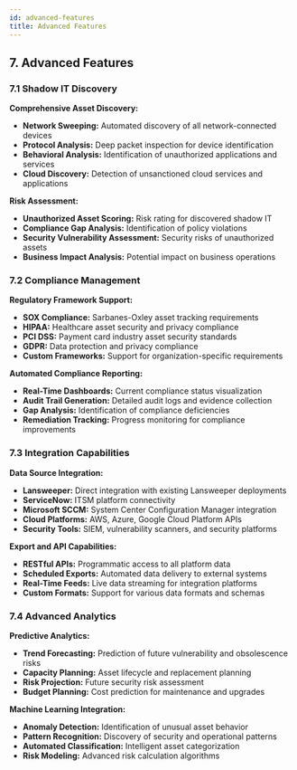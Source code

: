 ```yaml
---
id: advanced-features
title: Advanced Features
---
```


## 7. Advanced Features

### 7.1 Shadow IT Discovery

**Comprehensive Asset Discovery:**
- **Network Sweeping:** Automated discovery of all network-connected devices
- **Protocol Analysis:** Deep packet inspection for device identification
- **Behavioral Analysis:** Identification of unauthorized applications and services
- **Cloud Discovery:** Detection of unsanctioned cloud services and applications

**Risk Assessment:**
- **Unauthorized Asset Scoring:** Risk rating for discovered shadow IT
- **Compliance Gap Analysis:** Identification of policy violations
- **Security Vulnerability Assessment:** Security risks of unauthorized assets
- **Business Impact Analysis:** Potential impact on business operations

### 7.2 Compliance Management

**Regulatory Framework Support:**
- **SOX Compliance:** Sarbanes-Oxley asset tracking requirements
- **HIPAA:** Healthcare asset security and privacy compliance
- **PCI DSS:** Payment card industry asset security standards
- **GDPR:** Data protection and privacy compliance
- **Custom Frameworks:** Support for organization-specific requirements

**Automated Compliance Reporting:**
- **Real-Time Dashboards:** Current compliance status visualization
- **Audit Trail Generation:** Detailed audit logs and evidence collection
- **Gap Analysis:** Identification of compliance deficiencies
- **Remediation Tracking:** Progress monitoring for compliance improvements

### 7.3 Integration Capabilities

**Data Source Integration:**
- **Lansweeper:** Direct integration with existing Lansweeper deployments
- **ServiceNow:** ITSM platform connectivity
- **Microsoft SCCM:** System Center Configuration Manager integration
- **Cloud Platforms:** AWS, Azure, Google Cloud Platform APIs
- **Security Tools:** SIEM, vulnerability scanners, and security platforms

**Export and API Capabilities:**
- **RESTful APIs:** Programmatic access to all platform data
- **Scheduled Exports:** Automated data delivery to external systems
- **Real-Time Feeds:** Live data streaming for integration platforms
- **Custom Formats:** Support for various data formats and schemas

### 7.4 Advanced Analytics

**Predictive Analytics:**
- **Trend Forecasting:** Prediction of future vulnerability and obsolescence risks
- **Capacity Planning:** Asset lifecycle and replacement planning
- **Risk Projection:** Future security risk assessment
- **Budget Planning:** Cost prediction for maintenance and upgrades

**Machine Learning Integration:**
- **Anomaly Detection:** Identification of unusual asset behavior
- **Pattern Recognition:** Discovery of security and operational patterns
- **Automated Classification:** Intelligent asset categorization
- **Risk Modeling:** Advanced risk calculation algorithms
